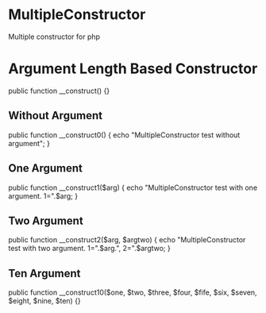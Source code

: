 # MultipleConstructor
Multiple constructor for php

# Argument Length Based Constructor

public function __construct<length of argument>() {}
  
## Without Argument

public function __construct0() {
    echo "MultipleConstructor test without argument";
}

## One Argument

public function __construct1($arg) {
    echo "MultipleConstructor test with one argument. 1=".$arg;
}

## Two Argument

public function __construct2($arg, $argtwo) {
    echo "MultipleConstructor test with two argument. 1=".$arg.", 2=".$argtwo;
}

## Ten Argument
public function __construct10($one, $two, $three, $four, $fife, $six, $seven, $eight, $nine, $ten) {}
